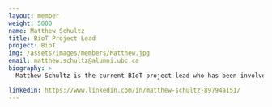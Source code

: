 ```yaml
---
layout: member
weight: 5000
name: Matthew Schultz
title: BioT Project Lead
project: BioT
img: /assets/images/members/Matthew.jpg
email: matthew.schultz@alumni.ubc.ca	
biography: > 
  Matthew Schultz is the current BIoT project lead who has been involved in merging the predominately chemical and biological engineering team with the food nutrition health faculty to better understand the fermentation process.  This merger has created a dedicated space to brew along with many student connections with professors who are interested in the fermentation process.  Matthew is currently in his final year of chemical engineering and can't wait to start working in industry in the spring.

linkedin: https://www.linkedin.com/in/matthew-schultz-89794a151/
---
```

